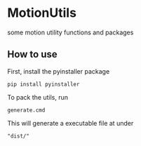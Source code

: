 # MotionUtils
some motion utility functions and packages

## How to use
First, install the pyinstaller package
```shell
pip install pyinstaller
```
To pack the utils, run
```shell
generate.cmd
```
This will generate a executable file at under 
```plain
"dist/"
```